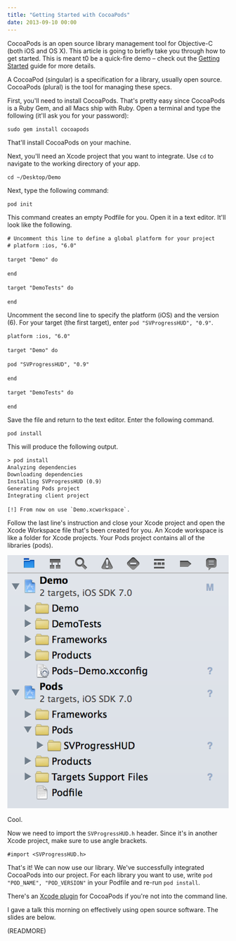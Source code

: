 ```yaml
---
title: "Getting Started with CocoaPods"
date: 2013-09-10 00:00
---
```


CocoaPods is an open source library management tool for Objective-C (both iOS and OS X). This article is going to briefly take you through how to get started. This is meant t0 be a quick-fire demo – check out the [Getting Started](http://docs.cocoapods.org/guides/getting_started.html) guide for more details.

A CocoaPod (singular) is a specification for a library, usually open source. CocoaPods (plural) is the tool for managing these specs.

First, you'll need to install CocoaPods. That's pretty easy since CocoaPods is a Ruby Gem, and all Macs ship with Ruby. Open a terminal and type the following (it'll ask you for your password):

```
sudo gem install cocoapods
```

That'll install CocoaPods on your machine.

Next, you'll need an Xcode project that you want to integrate. Use `cd` to navigate to the working directory of your app.

```
cd ~/Desktop/Demo
```

Next, type the following command:

```
pod init
```

This command creates an empty Podfile for you. Open it in a text editor. It'll look like the following.

```
# Uncomment this line to define a global platform for your project
# platform :ios, "6.0"

target "Demo" do

end

target "DemoTests" do

end
```

Uncomment the second line to specify the platform (iOS) and the version (6). For your target (the first target), enter `pod "SVProgressHUD", "0.9"`.

```
platform :ios, "6.0"

target "Demo" do

pod "SVProgressHUD", "0.9"

end

target "DemoTests" do

end
```

Save the file and return to the text editor. Enter the following command.

```
pod install
```

This will produce the following output.

```
> pod install
Analyzing dependencies
Downloading dependencies
Installing SVProgressHUD (0.9)
Generating Pods project
Integrating client project

[!] From now on use `Demo.xcworkspace`.
```

Follow the last line's instruction and close your Xcode project and open the Xcode Workspace file that's been created for you. An Xcode workspace is like a folder for Xcode projects. Your Pods project contains all of the libraries (pods).

 ![](/img/import/blog/getting-started-with-cocoapods-demo/C8A836A432F647E4BB3410FF4C499EA1.png)

Cool.

Now we need to import the `SVProgressHUD.h` header. Since it's in another Xcode project, make sure to use angle brackets.

```
#import <SVProgressHUD.h>
```

That's it! We can now use our library. We've successfully integrated CocoaPods into our project. For each library you want to use, write `pod "POD_NAME", "POD_VERSION"` in your Podfile and re-run `pod install`.

There's an [Xcode plugin](https://github.com/kattrali/cocoapods-xcode-plugin) for CocoaPods if you're not into the command line.

I gave a talk this morning on effectively using open source software. The slides are below.

<script async class="speakerdeck-embed" data-id="bb7fb4c0fc510130bc6b32c793acd495" data-ratio="1.77777777777778" src="//speakerdeck.com/assets/embed.js"></script>(READMORE)
